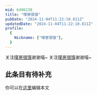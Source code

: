 ```yaml
---
mid: 6496238
title: "噗崽很饿"
pubDate: "2024-11-04T11:22:10.811Z"
updatedDate: "2024-11-04T11:22:10.811Z"
profile:
  {
    Nickname: ["噗崽很饿"],
  }
---
```


关注[噗崽很饿](https://space.bilibili.com/6496238)谢谢喵~ 关注[噗崽很饿](https://space.bilibili.com/6496238)谢谢喵~

## 此条目有待补充
你可以在[这里](https://github.com/Yuhanawa/VTuber.ICU-Content/edit/master/v/噗崽很饿/index.md)编辑本文
